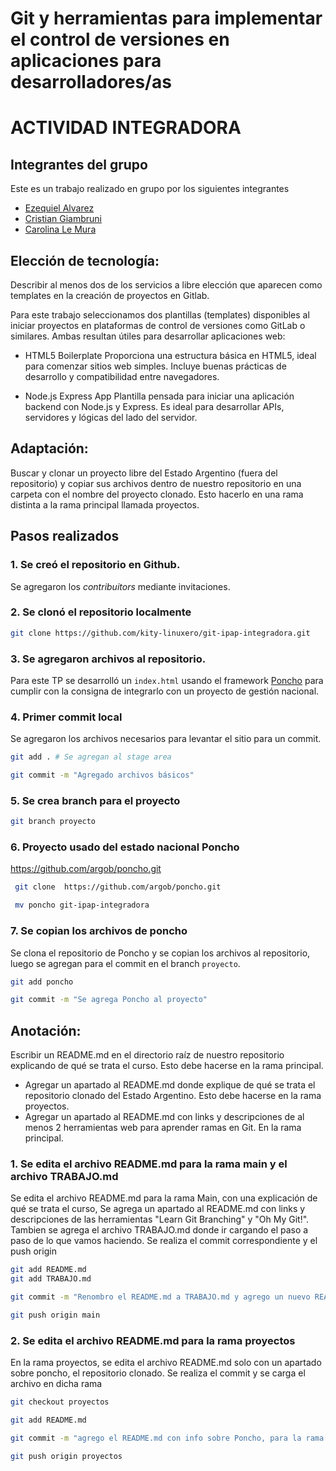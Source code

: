 # Git y herramientas para implementar el control de versiones en aplicaciones para desarrolladores/as

# ACTIVIDAD INTEGRADORA

## Integrantes del grupo

Este es un trabajo realizado en grupo por los siguientes integrantes

- [Ezequiel Alvarez](https://github.com/ezefinrod)
- [Cristian Giambruni](https://github.com/kity-linuxero)
- [Carolina Le Mura](https://github.com/Carolemura1989)

## Elección de tecnología:

Describir al menos dos de los servicios a libre elección que aparecen como templates en la creación de proyectos en Gitlab. 

Para este trabajo seleccionamos dos plantillas (templates) disponibles al iniciar proyectos en plataformas de control de versiones como GitLab o similares. Ambas resultan útiles para desarrollar aplicaciones web:

- HTML5 Boilerplate Proporciona una estructura básica en HTML5, ideal para comenzar sitios web simples. Incluye buenas prácticas de desarrollo y compatibilidad entre navegadores.

- Node.js Express App Plantilla pensada para iniciar una aplicación backend con Node.js y Express. Es ideal para desarrollar APIs, servidores y lógicas del lado del servidor.


## Adaptación:

Buscar y clonar un proyecto libre del Estado Argentino (fuera del repositorio) y copiar sus archivos dentro de nuestro repositorio en una carpeta con el nombre del proyecto clonado. Esto hacerlo en una rama distinta a la rama principal llamada proyectos. 

## Pasos realizados

### 1. Se creó el repositorio en Github.
Se agregaron los _contribuitors_ mediante invitaciones.

### 2. Se clonó el repositorio localmente

```bash
git clone https://github.com/kity-linuxero/git-ipap-integradora.git
```

### 3. Se agregaron archivos al repositorio.

Para este TP se desarrolló un `index.html` usando el framework [Poncho](https://github.com/argob/poncho) para cumplir con la consigna de integrarlo con un proyecto de gestión nacional.

### 4. Primer commit local

Se agregaron los archivos necesarios para levantar el sitio para un commit.

```bash
git add . # Se agregan al stage area

git commit -m "Agregado archivos básicos"
```

### 5. Se crea branch para el proyecto

```bash
git branch proyecto
```

### 6. Proyecto usado del estado nacional Poncho

 https://github.com/argob/poncho.git

```bash
 git clone  https://github.com/argob/poncho.git

 mv poncho git-ipap-integradora
```

### 7. Se copian los archivos de poncho

Se clona el repositorio de Poncho y se copian los archivos al repositorio, luego se agregan para el commit en el branch `proyecto`.

```bash
git add poncho

git commit -m "Se agrega Poncho al proyecto"
```

## Anotación:

Escribir un README.md en el directorio raíz de nuestro repositorio explicando de 
qué se trata el curso. Esto debe hacerse en la rama principal. 

- Agregar un apartado al README.md donde explique de qué se trata el repositorio clonado del Estado Argentino. Esto debe hacerse en la rama proyectos. 
- Agregar un apartado al README.md con links y descripciones de al menos 2 herramientas web para aprender ramas en Git. En la rama principal.

### 1. Se edita el archivo README.md para la rama main y el archivo TRABAJO.md

Se edita el archivo README.md para la rama Main, con una explicación de qué se trata el curso, Se agrega un apartado al README.md con links y descripciones de las herramientas "Learn Git Branching" y "Oh My Git!".
Tambien se agrega el archivo TRABAJO.md donde ir cargando el paso a paso de lo que vamos haciendo.
Se realiza el commit correspondiente y el push origin

```bash
git add README.md
git add TRABAJO.md

git commit -m "Renombro el README.md a TRABAJO.md y agrego un nuevo README.md con el contenido que solicita la consigna para la rama main"

git push origin main
```

### 2. Se edita el archivo README.md para la rama proyectos

En la rama proyectos, se edita el archivo README.md solo con un apartado sobre poncho, el repositorio clonado. Se realiza el commit y se carga el archivo en dicha rama

```bash
git checkout proyectos

git add README.md

git commit -m "agrego el README.md con info sobre Poncho, para la rama proyectos"

git push origin proyectos
```